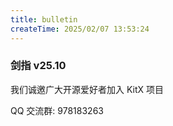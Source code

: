 ```yaml
---
title: bulletin
createTime: 2025/02/07 13:53:24
---
```


<h3>剑指 v25.10</h3>

我们诚邀广大开源爱好者加入 KitX 项目

QQ 交流群: 978183263

